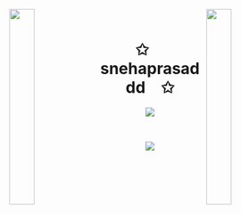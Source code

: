 <img align="left" src="https://user-images.githubusercontent.com/65187002/144930161-2f783401-8d27-4fdf-a2f7-cc0ba32f1f1f.gif" width="30%" style="display:inline;"><img align="right" src="https://user-images.githubusercontent.com/65187002/144930161-2f783401-8d27-4fdf-a2f7-cc0ba32f1f1f.gif" width="30%" style="display:inline;">
<br>
<p align="center">
    <h1 align="center">✩&emsp;snehaprasaddd&emsp;✩</h1>
</p>
<p align="center">
    <img src="https://readme-typing-svg.herokuapp.com/?lines=Hello;Welcome+to+my+profile!;Have+a+look+around!&font=Fira%20Code&color=%23D62F79&center=true&width=280&height=50">
</p>
<br>
<p align="center">
    <img id="preview" src="https://komarev.com/ghpvc/?username=snehaprasaddd&color=grey">
</p>
<p align="center">
  <!--  <a href="https://leetcode.com/snehaprasaddd/"><img width="48%" src="https://leetcode.card.workers.dev/snehaprasaddd?theme=dark&font=baloo&extension=null&border=2&border_radius=8"></a>
    <a href="https://github.com/snehaprasaddd"><img width="50%" src="https://github-readme-stats.vercel.app/api/top-langs/?username=snehaprasaddd&theme=dark&hide=html,css,cmake&layout=compact&langs_count=5&bg_color=101010&hide_title=true"></a>
    -->
</p>
